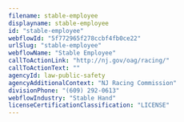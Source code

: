 ```yaml
---
filename: stable-employee
displayname: stable-employee
id: "stable-employee"
webflowId: "5f772965f278ccbf4fb0ce22"
urlSlug: "stable-employee"
webflowName: "Stable Employee"
callToActionLink: "http://nj.gov/oag/racing/"
callToActionText: ""
agencyId: law-public-safety
agencyAdditionalContext: "NJ Racing Commission"
divisionPhone: "(609) 292-0613"
webflowIndustry: "Stable Hand"
licenseCertificationClassification: "LICENSE"
---
```

